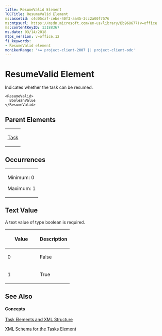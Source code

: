 ```yaml
---
title: ResumeValid Element
TOCTitle: ResumeValid Element
ms:assetid: c4d05caf-cebe-40f3-aa45-3cc2a00f7576
ms:mtpsurl: https://msdn.microsoft.com/en-us/library/Bb968677(v=office.12)
ms:contentKeyID: 13188367
ms.date: 03/14/2018
mtps_version: v=office.12
f1_keywords:
- ResumeValid element
monikerRange: '>= project-client-2007 || project-client-odc'
---
```


# ResumeValid Element




Indicates whether the task can be resumed.

    <ResumeValid>
      BooleanValue
    </ResumeValid>

## Parent Elements

<table>
<colgroup>
<col style="width: 100%" />
</colgroup>
<tbody>
<tr class="odd">
<td><p><a href="task-element.md">Task</a></p></td>
</tr>
</tbody>
</table>

## Occurrences

<table>
<colgroup>
<col style="width: 100%" />
</colgroup>
<tbody>
<tr class="odd">
<td><p>Minimum: 0</p>
<p>Maximum: 1</p></td>
</tr>
</tbody>
</table>

## Text Value

A text value of type boolean is required.

<table>
<colgroup>
<col style="width: 50%" />
<col style="width: 50%" />
</colgroup>
<thead>
<tr class="header">
<th><p>Value</p></th>
<th><p>Description</p></th>
</tr>
</thead>
<tbody>
<tr class="odd">
<td><p>0</p></td>
<td><p>False</p></td>
</tr>
<tr class="even">
<td><p>1</p></td>
<td><p>True</p></td>
</tr>
</tbody>
</table>

## See Also

#### Concepts

[Task Elements and XML Structure](task-elements-and-xml-structure.md)

[XML Schema for the Tasks Element](xml-schema-for-the-tasks-element.md)

